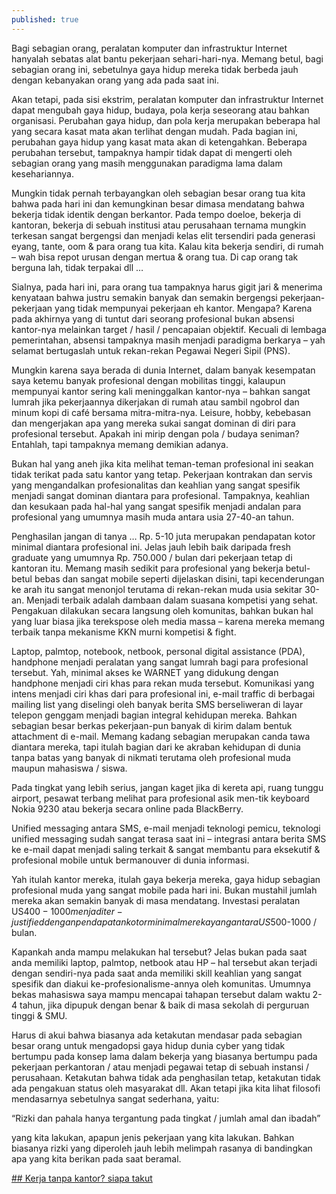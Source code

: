```yaml
---
published: true
---
```

Bagi sebagian orang, peralatan komputer dan infrastruktur Internet hanyalah sebatas alat bantu pekerjaan sehari-hari-nya. Memang betul, bagi sebagian orang ini, sebetulnya gaya hidup mereka tidak berbeda jauh dengan kebanyakan orang yang ada pada saat ini.

Akan tetapi, pada sisi ekstrim, peralatan komputer dan infrastruktur Internet dapat mengubah gaya hidup, budaya, pola kerja seseorang atau bahkan organisasi. Perubahan gaya hidup, dan pola kerja merupakan beberapa hal yang secara kasat mata akan terlihat dengan mudah. Pada bagian ini, perubahan gaya hidup yang kasat mata akan di ketengahkan. Beberapa perubahan tersebut, tampaknya hampir tidak dapat di mengerti oleh sebagian orang yang masih menggunakan paradigma lama dalam kesehariannya. 

Mungkin tidak pernah terbayangkan oleh sebagian besar orang tua kita bahwa pada hari ini dan kemungkinan besar dimasa mendatang bahwa bekerja tidak identik dengan berkantor. Pada tempo doeloe, bekerja di kantoran, bekerja di sebuah institusi atau perusahaan ternama mungkin terkesan sangat bergengsi dan menjadi kelas elit tersendiri pada generasi eyang, tante, oom & para orang tua kita. Kalau kita bekerja sendiri, di rumah – wah bisa repot urusan dengan mertua & orang tua. Di cap orang tak berguna lah, tidak terpakai dll …

Sialnya, pada hari ini, para orang tua tampaknya harus gigit jari & menerima kenyataan bahwa justru semakin banyak dan semakin bergengsi pekerjaan-pekerjaan yang tidak mempunyai pekerjaan eh kantor. Mengapa? Karena pada akhirnya yang di tuntut dari seorang profesional bukan absensi kantor-nya melainkan target / hasil / pencapaian objektif. Kecuali di lembaga pemerintahan, absensi tampaknya masih menjadi paradigma berkarya – yah selamat bertugaslah untuk rekan-rekan Pegawai Negeri Sipil (PNS).

Mungkin karena saya berada di dunia Internet, dalam banyak kesempatan saya ketemu banyak profesional dengan mobilitas tinggi, kalaupun mempunyai kantor sering kali meninggalkan kantor-nya – bahkan sangat lumrah jika pekerjaannya dikerjakan di rumah atau sambil ngobrol dan minum kopi di café bersama mitra-mitra-nya. Leisure, hobby, kebebasan dan mengerjakan apa yang mereka sukai sangat dominan di diri para profesional tersebut. Apakah ini mirip dengan pola / budaya seniman? Entahlah, tapi tampaknya memang demikian adanya.

Bukan hal yang aneh jika kita melihat teman-teman profesional ini seakan tidak terikat pada satu kantor yang tetap. Pekerjaan kontrakan dan servis yang mengandalkan profesionalitas dan keahlian yang sangat spesifik menjadi sangat dominan diantara para profesional. Tampaknya, keahlian dan kesukaan pada hal-hal yang sangat spesifik menjadi andalan para profesional yang umumnya masih muda antara usia 27-40-an tahun.

Penghasilan jangan di tanya … Rp. 5-10 juta merupakan pendapatan kotor minimal diantara profesional ini. Jelas jauh lebih baik daripada fresh graduate yang umumnya Rp. 750.000 / bulan dari pekerjaan tetap di kantoran itu. Memang masih sedikit para profesional yang bekerja betul-betul bebas dan sangat mobile seperti dijelaskan disini, tapi kecenderungan ke arah itu sangat menonjol terutama di rekan-rekan muda usia sekitar 30-an. Menjadi terbaik adalah dambaan dalam suasana kompetisi yang sehat. Pengakuan dilakukan secara langsung oleh komunitas, bahkan bukan hal yang luar biasa jika terekspose oleh media massa – karena mereka memang terbaik tanpa mekanisme KKN murni kompetisi & fight.

Laptop, palmtop, notebook, netbook, personal digital assistance (PDA), handphone menjadi peralatan yang sangat lumrah bagi para profesional tersebut. Yah, minimal akses ke WARNET yang didukung dengan handphone menjadi ciri khas para rekan muda tersebut. Komunikasi yang intens menjadi ciri khas dari para profesional ini, e-mail traffic di berbagai mailing list yang diselingi oleh banyak berita SMS berseliweran di layar telepon genggam menjadi bagian integral kehidupan mereka. Bahkan sebagian besar berkas pekerjaan-pun banyak di kirim dalam bentuk attachment di e-mail. Memang kadang sebagian merupakan canda tawa diantara mereka, tapi itulah bagian dari ke akraban kehidupan di dunia tanpa batas yang banyak di nikmati terutama oleh profesional muda maupun mahasiswa / siswa.

Pada tingkat yang lebih serius, jangan kaget jika di kereta api, ruang tunggu airport, pesawat terbang melihat para profesional asik men-tik keyboard Nokia 9230 atau bekerja secara online pada BlackBerry.

Unified messaging antara SMS, e-mail menjadi teknologi pemicu, teknologi unified messaging sudah sangat terasa saat ini – integrasi antara berita SMS ke e-mail dapat menjadi saling terkait & sangat membantu para eksekutif & profesional mobile untuk bermanouver di dunia informasi.

Yah itulah kantor mereka, itulah gaya bekerja mereka, gaya hidup sebagian profesional muda yang sangat mobile pada hari ini. Bukan mustahil jumlah mereka akan semakin banyak di masa mendatang. Investasi peralatan US$400-1000 menjadi ter-justified dengan pendapatan kotor minimal mereka yang antara US$500-1000 / bulan.

Kapankah anda mampu melakukan hal tersebut? Jelas bukan pada saat anda memiliki laptop, palmtop, netbook atau HP – hal tersebut akan terjadi dengan sendiri-nya pada saat anda memiliki skill keahlian yang sangat spesifik dan diakui ke-profesionalisme-annya oleh komunitas. Umumnya bekas mahasiswa saya mampu mencapai tahapan tersebut dalam waktu 2-4 tahun, jika dipupuk dengan benar & baik di masa sekolah di perguruan tinggi & SMU.

Harus di akui bahwa biasanya ada ketakutan mendasar pada sebagian besar orang untuk mengadopsi gaya hidup dunia cyber yang tidak bertumpu pada konsep lama dalam bekerja yang biasanya bertumpu pada pekerjaan perkantoran / atau menjadi pegawai tetap di sebuah instansi / perusahaan. Ketakutan bahwa tidak ada penghasilan tetap, ketakutan tidak ada pengakuan status oleh masyarakat dll. Akan tetapi jika kita lihat filosofi mendasarnya sebetulnya sangat sederhana, yaitu:


“Rizki dan pahala hanya tergantung pada tingkat / jumlah amal dan ibadah”


yang kita lakukan, apapun jenis pekerjaan yang kita lakukan. Bahkan biasanya rizki yang diperoleh jauh lebih melimpah rasanya di bandingkan apa yang kita berikan pada saat beramal.

[## Kerja tanpa kantor? siapa takut](https://lms.onnocenter.or.id/)
